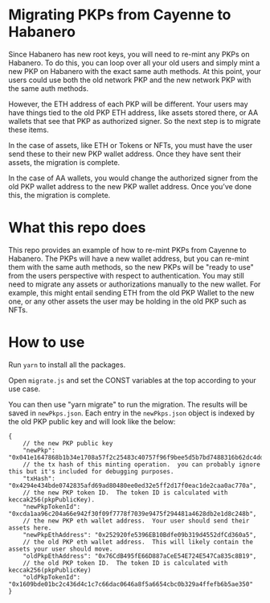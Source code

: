 # Migrating PKPs from Cayenne to Habanero

Since Habanero has new root keys, you will need to re-mint any PKPs on Habanero.  To do this, you can loop over all your old users and simply mint a new PKP on Habanero with the exact same auth methods.  At this point, your users could use both the old network PKP and the new network PKP with the same auth methods.  

However, the ETH address of each PKP will be different.  Your users may have things tied to the old PKP ETH address, like assets stored there, or AA wallets that see that PKP as authorized signer.  So the next step is to migrate these items.  

In the case of assets, like ETH or Tokens or NFTs, you must have the user send these to their new PKP wallet address.  Once they have sent their assets, the migration is complete.

In the case of AA wallets, you would change the authorized signer from the old PKP wallet address to the new PKP wallet address.  Once you’ve done this, the migration is complete.

# What this repo does

This repo provides an example of how to re-mint PKPs from Cayenne to Habanero.  The PKPs will have a new wallet address, but you can re-mint them with the same auth methods, so the new PKPs will be "ready to use" from the users perspective with respect to authentication.  You may still need to migrate any assets or authorizations manually to the new wallet.  For example, this might entail sending ETH from the old PKP Wallet to the new one, or any other assets the user may be holding in the old PKP such as NFTs.

# How to use

Run `yarn` to install all the packages.

Open `migrate.js` and set the CONST variables at the top according to your use case.  

You can then use "yarn migrate" to run the migration.  The results will be saved in `newPkps.json`.  Each entry in the `newPkps.json` object is indexed by the old PKP public key and will look like the below:

```
{
    // the new PKP public key
    "newPkp": "0x041e1647868b1b34e1708a57f2c25483c40757f96f9bee5d5b7bd7488316b62dc4dd5ff206ab274bb7d33c87f658478cc017b3446577e2effc097c6022f671f03e",
    // the tx hash of this minting operation.  you can probably ignore this but it's included for debugging purposes.
    "txHash": "0x4294e434bde0742835afd69ad80480ee0ed32e5ff2d17f0eac1de2caa0ac770a",
    // the new PKP token ID.  The token ID is calculated with keccak256(pkpPublicKey).
    "newPkpTokenId": "0xcda1aa96c204a66e942f30f09f7778f7039e9475f294481a4628db2e1d8c248b",
    // the new PKP eth wallet address.  Your user should send their assets here.
    "newPkpEthAddress": "0x252920fe5396EB10Bdfe09b319d4552dfCd360a5",
    // the old PKP eth wallet address.  This will likely contain the assets your user should move.
    "oldPkpEthAddress": "0x76CdB495fE66D887aCeE54E724E547Ca835c8B19",
    // the old PKP token ID.  The token ID is calculated with keccak256(pkpPublicKey)
    "oldPkpTokenId": "0x1609bde01bc2c436d4c1c7c66dac0646a8f5a6654cbc0b329a4ffefb6b5ae350"
}
```